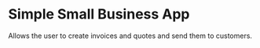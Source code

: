 # Simple Small Business App
Allows the user to create invoices and quotes and send them to customers.